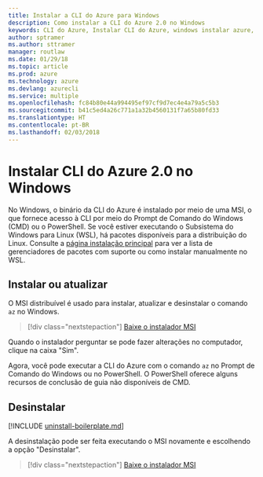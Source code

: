 ```yaml
---
title: Instalar a CLI do Azure para Windows
description: Como instalar a CLI do Azure 2.0 no Windows
keywords: CLI do Azure, Instalar CLI do Azure, windows instalar azure, windows da cli do azure, windows do azure
author: sptramer
ms.author: sttramer
manager: routlaw
ms.date: 01/29/18
ms.topic: article
ms.prod: azure
ms.technology: azure
ms.devlang: azurecli
ms.service: multiple
ms.openlocfilehash: fc84b80e44a994495ef97cf9d7ec4e4a79a5c5b3
ms.sourcegitcommit: b41c5ed4a26c771a1a32b4560131f7a65b80fd33
ms.translationtype: HT
ms.contentlocale: pt-BR
ms.lasthandoff: 02/03/2018
---
```

# <a name="install-azure-cli-20-on-windows"></a>Instalar CLI do Azure 2.0 no Windows

No Windows, o binário da CLI do Azure é instalado por meio de uma MSI, o que fornece acesso à CLI por meio do Prompt de Comando do Windows (CMD) ou o PowerShell.
Se você estiver executando o Subsistema do Windows para Linux (WSL), há pacotes disponíveis para a distribuição do Linux. Consulte a [página instalação principal](install-azure-cli.md) para ver a lista de gerenciadores de pacotes com suporte ou como instalar manualmente no WSL.

## <a name="install-or-update"></a>Instalar ou atualizar

O MSI distribuível é usado para instalar, atualizar e desinstalar o comando `az` no Windows.

> [!div class="nextstepaction"]
> [Baixe o instalador MSI](https://azurecliprod.blob.core.windows.net/msi/azure-cli-latest.msi)

Quando o instalador perguntar se pode fazer alterações no computador, clique na caixa "Sim".

Agora, você pode executar a CLI do Azure com o comando `az` no Prompt de Comando do Windows ou no PowerShell. O PowerShell oferece alguns recursos de conclusão de guia não disponíveis de CMD.

## <a name="uninstall"></a>Desinstalar

[!INCLUDE [uninstall-boilerplate.md](includes/uninstall-boilerplate.md)]

A desinstalação pode ser feita executando o MSI novamente e escolhendo a opção "Desinstalar". 

> [!div class="nextstepaction"]
> [Baixe o instalador MSI](https://azurecliprod.blob.core.windows.net/msi/azure-cli-latest.msi)
